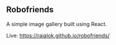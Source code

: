 ## Robofriends

A simple image gallery built using React.

Live: https://raialok.github.io/robofriends/
